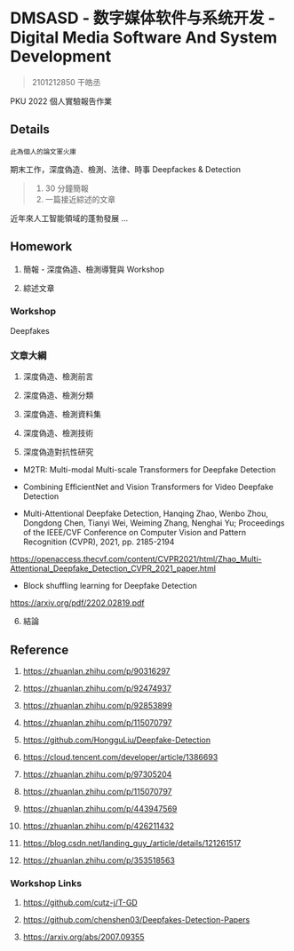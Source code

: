 # DMSASD - 数字媒体软件与系统开发 - Digital Media Software And System Development

> 2101212850 干皓丞

PKU 2022 個人實驗報告作業

## Details

```
此為個人的論文軍火庫
```

期末工作，深度偽造、檢測、法律、時事 Deepfackes & Detection

> 1. 30 分鐘簡報
> 2. 一篇接近綜述的文章

近年來人工智能領域的蓬勃發展 ...

## Homework

1. 簡報 - 深度偽造、檢測導覽與 Workshop

2. 綜述文章

### Workshop

Deepfakes

### 文章大綱

1. 深度偽造、檢測前言

2. 深度偽造、檢測分類

3. 深度偽造、檢測資料集

4. 深度偽造、檢測技術

5. 深度偽造對抗性研究

- M2TR: Multi-modal Multi-scale Transformers for Deepfake Detection

- Combining EfficientNet and Vision Transformers for Video Deepfake Detection

- Multi-Attentional Deepfake Detection, Hanqing Zhao, Wenbo Zhou, Dongdong Chen, Tianyi Wei, Weiming Zhang, Nenghai Yu; Proceedings of the IEEE/CVF Conference on Computer Vision and Pattern Recognition (CVPR), 2021, pp. 2185-2194

https://openaccess.thecvf.com/content/CVPR2021/html/Zhao_Multi-Attentional_Deepfake_Detection_CVPR_2021_paper.html

- Block shuffling learning for Deepfake Detection

https://arxiv.org/pdf/2202.02819.pdf


6. 結論

## Reference

1. https://zhuanlan.zhihu.com/p/90316297

2. https://zhuanlan.zhihu.com/p/92474937

3. https://zhuanlan.zhihu.com/p/92853899

4. https://zhuanlan.zhihu.com/p/115070797

5. https://github.com/HongguLiu/Deepfake-Detection

6. https://cloud.tencent.com/developer/article/1386693

7. https://zhuanlan.zhihu.com/p/97305204

8. https://zhuanlan.zhihu.com/p/115070797

9. https://zhuanlan.zhihu.com/p/443947569

10. https://zhuanlan.zhihu.com/p/426211432

11. https://blog.csdn.net/landing_guy_/article/details/121261517

12. https://zhuanlan.zhihu.com/p/353518563


### Workshop Links

1. https://github.com/cutz-j/T-GD

2. https://github.com/chenshen03/Deepfakes-Detection-Papers

3. https://arxiv.org/abs/2007.09355




